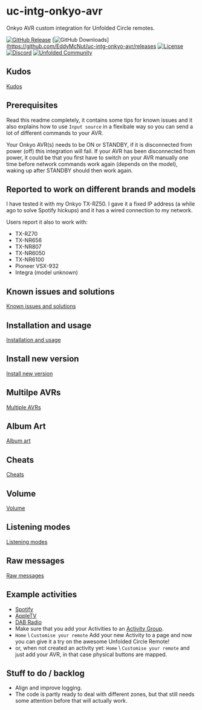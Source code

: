 # uc-intg-onkyo-avr

Onkyo AVR custom integration for Unfolded Circle remotes.

[![GitHub Release](https://img.shields.io/github/v/release/EddyMcNut/uc-intg-onkyo-avr)](https://github.com/EddyMcNut/uc-intg-onkyo-avr/releases)
[![GitHub Downloads](https://img.shields.io/github/downloads/EddyMcNut/uc-intg-onkyo-avr/total)](https://github.com/EddyMcNut/uc-intg-onkyo-avr/releases
[![License](https://img.shields.io/badge/license-MPL--2.0-blue.svg)](https://github.com/EddyMcNut/uc-intg-onkyo-avr/blob/main/LICENSE)
[![Discord](https://img.shields.io/badge/Discord-Join%20Chat-5865F2?logo=discord&logoColor=white)](https://discord.gg/zGVYf58)
[![Unfolded Community](https://img.shields.io/badge/Unfolded-Community-orange?logo=discourse&logoColor=white)](https://unfolded.community/)

## Kudos

[Kudos](./docs/kudos.md)

## Prerequisites

Read this readme completely, it contains some tips for known issues and it also explains how to use `Input source` in a flexibale way so you can send a lot of different commands to your AVR.

Your Onkyo AVR(s) needs to be ON or STANDBY, if it is disconnected from power (off) this integration will fail. If your AVR has been disconnected from power, it could be that you first have to switch on your AVR manually one time before network commands work again (depends on the model), waking up after STANDBY should then work again.

## Reported to work on different brands and models

I have tested it with my Onkyo TX-RZ50. I gave it a fixed IP address (a while ago to solve Spotify hickups) and it has a wired connection to my network.

Users report it also to work with:

- TX-RZ70
- TX-NR656
- TX-NR807
- TX-NR6050
- TX-NR6100
- Pioneer VSX-932
- Integra (model unknown)

## Known issues and solutions

[Known issues and solutions](./docs/known-issues.md)

## Installation and usage

[Installation and usage](./docs/installation.md)

## Install new version

[Install new version](./docs/new-version.md)

## Multilpe AVRs

[Multiple AVRs](./docs/multiple-avrs.md)

## Album Art

[Album art](./docs/album-art.md)

## Cheats

[Cheats](./docs/cheats.md)

## Volume

[Volume](./docs/volume.md)

## Listening modes

[Listening modes](./docs/listening-modes.md)

## Raw messages

[Raw messages](./docs/raw.md)

## Example activities

- [Spotify](./docs/spotify.md)
- [AppleTV](./docs/atv.md)
- [DAB Radio](./docs/dab.md)
- Make sure that you add your Activities to an [Activity Group](./docs/activitygroup.md).
- `Home` \ `Customise your remote` Add your new Activity to a page and now you can give it a try on the awesome Unfolded Circle Remote!
- or, when not created an activity yet: `Home` \ `Customise your remote` and just add your AVR, in that case physical buttons are mapped.

## Stuff to do / backlog

- Align and improve logging.
- The code is partly ready to deal with different zones, but that still needs some attention before that will actually work.
